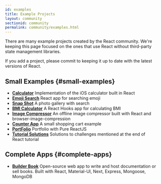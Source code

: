 ```yaml
---
id: examples
title: Example Projects
layout: community
sectionid: community
permalink: community/examples.html
---
```


There are many example projects created by the React community. We're keeping this page focused on the ones that use React without third-party state management libraries.

If you add a project, please commit to keeping it up to date with the latest versions of React.

## Small Examples {#small-examples}

* **[Calculator](https://github.com/ahfarmer/calculator)** Implementation of the iOS calculator built in React
* **[Emoji Search](https://github.com/ahfarmer/emoji-search)** React app for searching emoji
* **[Snap Shot](https://github.com/Yog9/SnapShot)** A photo gallery with search
* **[BMI Calculator](https://github.com/GermaVinsmoke/bmi-calculator)** A React Hooks app for calculating BMI
* **[Image Compressor](https://github.com/RaulB-masai/react-image-compressor)** An offline image compressor built with React and browser-image-compression
* **[Counter App](https://github.com/arnab-datta/counter-app)** A small shopping cart example
* **[PortFolio](https://github.com/dpatel-8112/portfolio)** Portfolio with Pure ReactJS
* **[Tutorial Solutions](https://github.com/harman052/react-tutorial-solutions)** Solutions to challenges mentioned at the end of React tutorial

## Complete Apps {#complete-apps}

* **[Builder Book](https://github.com/builderbook/builderbook)** Open-source web app to write and host documentation or sell books. Built with React, Material-UI, Next, Express, Mongoose, MongoDB
